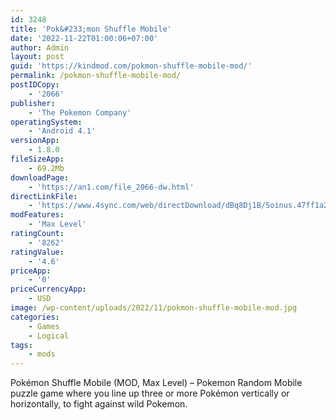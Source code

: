 ```yaml
---
id: 3248
title: 'Pok&#233;mon Shuffle Mobile'
date: '2022-11-22T01:00:06+07:00'
author: Admin
layout: post
guid: 'https://kindmod.com/pokmon-shuffle-mobile-mod/'
permalink: /pokmon-shuffle-mobile-mod/
postIDCopy:
    - '2066'
publisher:
    - 'The Pokemon Company'
operatingSystem:
    - 'Android 4.1'
versionApp:
    - 1.8.0
fileSizeApp:
    - 69.2Mb
downloadPage:
    - 'https://an1.com/file_2066-dw.html'
directLinkFile:
    - 'https://www.4sync.com/web/directDownload/dBq8Dj1B/5oinus.47ff1a2fe1f8c2ade003020927967244'
modFeatures:
    - 'Max Level'
ratingCount:
    - '8262'
ratingValue:
    - '4.6'
priceApp:
    - '0'
priceCurrencyApp:
    - USD
image: /wp-content/uploads/2022/11/pokmon-shuffle-mobile-mod.jpg
categories:
    - Games
    - Logical
tags:
    - mods
---
```


Pokémon Shuffle Mobile (MOD, Max Level) – Pokemon Random Mobile puzzle game where you line up three or more Pokémon vertically or horizontally, to fight against wild Pokemon.